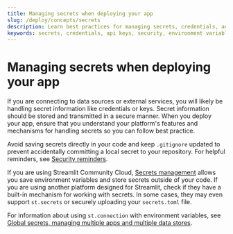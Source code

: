 ```yaml
---
title: Managing secrets when deploying your app
slug: /deploy/concepts/secrets
description: Learn best practices for managing secrets, credentials, and API keys securely when deploying Streamlit apps to production environments.
keywords: secrets, credentials, api keys, security, environment variables, st.secrets, deployment
---
```


# Managing secrets when deploying your app

If you are connecting to data sources or external services, you will likely be handling secret information like credentials or keys. Secret information should be stored and transmitted in a secure manner. When you deploy your app, ensure that you understand your platform's features and mechanisms for handling secrets so you can follow best practice.

Avoid saving secrets directly in your code and keep `.gitignore` updated to prevent accidentally committing a local secret to your repository. For helpful reminders, see [Security reminders](/develop/concepts/connections/security-reminders).

If you are using Streamlit Community Cloud, [Secrets management](/deploy/streamlit-community-cloud/deploy-your-app/secrets-management) allows you save environment variables and store secrets outside of your code. If you are using another platform designed for Streamlit, check if they have a built-in mechanism for working with secrets. In some cases, they may even support `st.secrets` or securely uploading your `secrets.toml` file.

For information about using `st.connection` with environment variables, see [Global secrets, managing multiple apps and multiple data stores](/develop/concepts/connections/connecting-to-data#global-secrets-managing-multiple-apps-and-multiple-data-stores).
